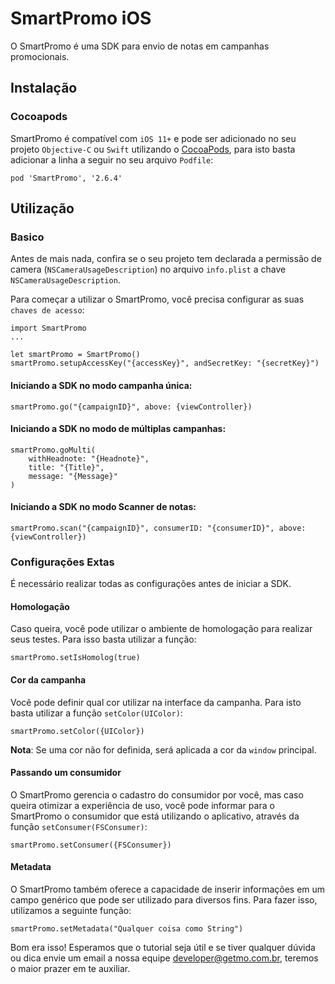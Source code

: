 # SmartPromo iOS
O SmartPromo é uma SDK para envio de notas em campanhas promocionais.

## Instalação
### Cocoapods
SmartPromo é compatível com `iOS 11+` e pode ser adicionado no seu projeto `Objective-C` ou `Swift` utilizando o  [CocoaPods](https://cocoapods.org), para isto basta adicionar a linha a seguir no seu arquivo `Podfile`:

    pod 'SmartPromo', '2.6.4'

## Utilização
### Basico
Antes de mais nada, confira se o seu projeto tem declarada a permissão de camera (`NSCameraUsageDescription`) no arquivo `info.plist` a chave `NSCameraUsageDescription`.


Para começar a utilizar o SmartPromo, você precisa configurar as suas `chaves de acesso`:

    import SmartPromo
    ...

    let smartPromo = SmartPromo()
    smartPromo.setupAccessKey("{accessKey}", andSecretKey: "{secretKey}")

#### Iniciando a SDK no modo campanha única:
    smartPromo.go("{campaignID}", above: {viewController})


#### Iniciando a SDK no modo de múltiplas campanhas:
    smartPromo.goMulti(
        withHeadnote: "{Headnote}",
        title: "{Title}",
        message: "{Message}"
    )


#### Iniciando a SDK no modo Scanner de notas:
    smartPromo.scan("{campaignID}", consumerID: "{consumerID}", above: {viewController})
    

### Configurações Extas
É necessário realizar todas as configurações antes de iniciar a SDK.

#### Homologação
Caso queira, você pode utilizar o ambiente de homologação para realizar seus testes. Para isso basta utilizar a função:

    smartPromo.setIsHomolog(true)

#### Cor da campanha
Você pode definir qual cor utilizar na interface da campanha. Para isto basta utilizar a função `setColor(UIColor)`:

    smartPromo.setColor({UIColor})
    
**Nota**: Se uma cor não for definida, será aplicada a cor da `window` principal.
  
#### Passando um consumidor
O SmartPromo gerencia o cadastro do consumidor por você, mas caso queira otimizar a experiência de uso, você pode informar para o SmartPromo o consumidor que está utilizando o aplicativo, através da função `setConsumer(FSConsumer)`: 

    smartPromo.setConsumer({FSConsumer})

#### Metadata
O SmartPromo também oferece a capacidade de inserir informações em um campo genérico que pode ser utilizado para diversos fins. Para fazer isso, utilizamos a seguinte função:
    
    smartPromo.setMetadata("Qualquer coisa como String")


    
Bom era isso! Esperamos que o tutorial seja útil e se tiver qualquer dúvida ou dica envie um email a nossa equipe developer@getmo.com.br, teremos o maior prazer em te auxiliar.
